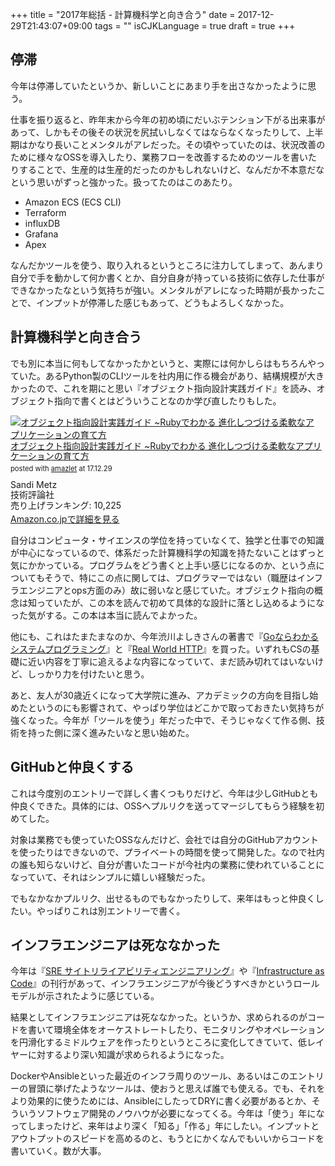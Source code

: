 +++
title = "2017年総括 - 計算機科学と向き合う"
date = 2017-12-29T21:43:07+09:00
tags = ""
isCJKLanguage = true
draft = true
+++

停滞
----

今年は停滞していたというか、新しいことにあまり手を出さなかったように思う。

仕事を振り返ると、昨年末から今年の初め頃にだいぶテンション下がる出来事があって、しかもその後その状況を尻拭いしなくてはならなくなったりして、上半期はかなり長いことメンタルがアレだった。その頃やっていたのは、状況改善のために様々なOSSを導入したり、業務フローを改善するためのツールを書いたりすることで、生産的は生産的だったのかもしれないけど、なんだか不本意だなという思いがずっと強かった。扱ってたのはこのあたり。

* Amazon ECS (ECS CLI)
* Terraform
* influxDB
* Grafana
* Apex

なんだかツールを使う、取り入れるというところに注力してしまって、あんまり自分で手を動かして何か書くとか、自分自身が持っている技術に依存した仕事ができなかったなという気持ちが強い。メンタルがアレになった時期が長かったことで、インプットが停滞した感じもあって、どうもよろしくなかった。

計算機科学と向き合う
----

でも別に本当に何もしてなかったかというと、実際には何かしらはもちろんやっていた。あるPython製のCLIツールを社内用に作る機会があり、結構規模が大きかったので、これを期にと思い『オブジェクト指向設計実践ガイド』を読み、オブジェクト指向で書くとはどういうことなのか学び直したりもした。

<div class="amazlet-box" style="margin-bottom:0px;"><div class="amazlet-image" style="float:left;margin:0px 12px 1px 0px;"><a href="http://www.amazon.co.jp/exec/obidos/ASIN/477418361X/diary081213-22/ref=nosim/" name="amazletlink" target="_blank"><img src="https://images-fe.ssl-images-amazon.com/images/I/51-TCt0H4UL._SL160_.jpg" alt="オブジェクト指向設計実践ガイド ~Rubyでわかる 進化しつづける柔軟なアプリケーションの育て方" style="border: none;" /></a></div><div class="amazlet-info" style="line-height:120%; margin-bottom: 10px"><div class="amazlet-name" style="margin-bottom:10px;line-height:120%"><a href="http://www.amazon.co.jp/exec/obidos/ASIN/477418361X/diary081213-22/ref=nosim/" name="amazletlink" target="_blank">オブジェクト指向設計実践ガイド ~Rubyでわかる 進化しつづける柔軟なアプリケーションの育て方</a><div class="amazlet-powered-date" style="font-size:80%;margin-top:5px;line-height:120%">posted with <a href="http://www.amazlet.com/" title="amazlet" target="_blank">amazlet</a> at 17.12.29</div></div><div class="amazlet-detail">Sandi Metz <br />技術評論社 <br />売り上げランキング: 10,225<br /></div><div class="amazlet-sub-info" style="float: left;"><div class="amazlet-link" style="margin-top: 5px"><a href="http://www.amazon.co.jp/exec/obidos/ASIN/477418361X/diary081213-22/ref=nosim/" name="amazletlink" target="_blank">Amazon.co.jpで詳細を見る</a></div></div></div><div class="amazlet-footer" style="clear: left"></div></div>

自分はコンピュータ・サイエンスの学位を持っていなくて、独学と仕事での知識が中心になっているので、体系だった計算機科学の知識を持たないことはずっと気にかかっている。プログラムをどう書くと上手い感じになるのか、という点についてもそうで、特にこの点に関しては、プログラマーではない（職歴はインフラエンジニアとops方面のみ）故に弱いなと感じていた。オブジェクト指向の概念は知っていたが、この本を読んで初めて具体的な設計に落とし込めるようになった気がする。この本は本当に読んでよかった。

他にも、これはたまたまなのか、今年渋川よしきさんの著書で『[Goならわかるシステムプログラミング](https://www.amazon.co.jp/dp/4908686033/)』と『[Real World HTTP](https://www.amazon.co.jp/dp/4873118042/)』を買った。いずれもCSの基礎に近い内容を丁寧に追えるよな内容になっていて、まだ読み切れてはいないけど、しっかり力を付けたいと思う。

あと、友人が30歳近くになって大学院に進み、アカデミックの方向を目指し始めたというのにも影響されて、やっぱり学位はどこかで取っておきたい気持ちが強くなった。今年が「ツールを使う」年だった中で、そうじゃなくて作る側、技術を持った側に深く進みたいなと思い始めた。

GitHubと仲良くする
----

これは今度別のエントリーで詳しく書くつもりだけど、今年は少しGitHubとも仲良くできた。具体的には、OSSへプルリクを送ってマージしてもらう経験を初めてした。

対象は業務でも使っていたOSSなんだけど、会社では自分のGitHubアカウントを使ったりはできないので、プライベートの時間を使って開発した。なので社内の誰も知らないけど、自分が書いたコードが今社内の業務に使われていることになっていて、それはシンプルに嬉しい経験だった。

でもなかなかプルリク、出せるものでもなかったりして、来年はもっと仲良くしたい。やっぱりこれは別エントリーで書く。

インフラエンジニアは死ななかった
----

今年は『[SRE サイトリライアビリティエンジニアリング](https://www.amazon.co.jp/dp/4873117917/)』や『[Infrastructure as Code](https://www.amazon.co.jp/dp/4873117968/)』の刊行があって、インフラエンジニアが今後どうすべきかというロールモデルが示されたように感じている。

結果としてインフラエンジニアは死ななかった。というか、求められるのがコードを書いて環境全体をオーケストレートしたり、モニタリングやオペレーションを円滑化するミドルウェアを作ったりというところに変化してきていて、低レイヤーに対するより深い知識が求められるようになった。

DockerやAnsibleといった最近のインフラ周りのツール、あるいはこのエントリーの冒頭に挙げたようなツールは、使おうと思えば誰でも使える。でも、それをより効果的に使うためには、AnsibleにしたってDRYに書く必要があるとか、そういうソフトウェア開発のノウハウが必要になってくる。今年は「使う」年になってしまったけど、来年はより深く「知る」「作る」年にしたい。インプットとアウトプットのスピードを高めるのと、もうとにかくなんでもいいからコードを書いていく。数が大事。
